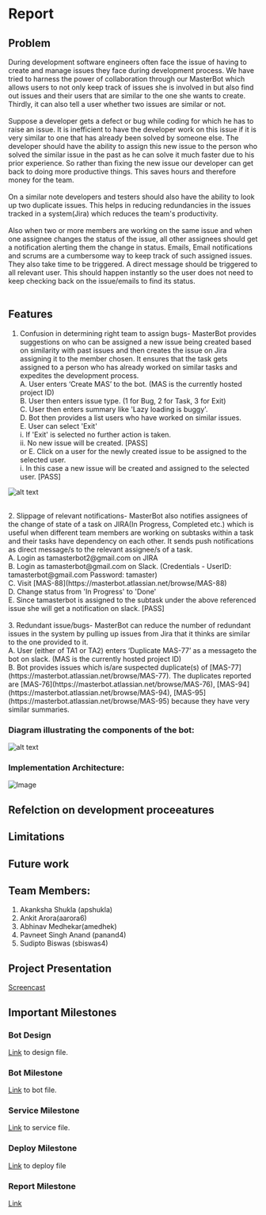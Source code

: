 # Report

## Problem 
During development software engineers often face the issue of having to create and manage issues they face during development process. We have tried to harness the power of collaboration through our MasterBot which allows users to not only keep track of issues she is involved in but also find out issues and their users that are similar to the one she wants to create. Thirdly, it can also tell a user whether two issues are similar or not.<br>
<br>
Suppose a developer gets a defect or bug while coding for which he has to raise an issue. It is inefficient to have the developer work on this issue if it is very similar to one that has already been solved by someone else. The developer should have the ability to assign this new issue to the person who solved the similar issue in the past as he can solve it much faster due to his prior experience. So rather than fixing the new issue our developer can get back to doing more productive things. This saves hours and therefore money for the team.<br>
<br>
On a similar note developers and testers should also have the ability to look up two duplicate issues. This helps in reducing redundancies in the issues tracked in a system(Jira) which reduces the team's productivity. <br>
<br>
Also when two or more members are working on the same issue and when one assignee changes the status of the issue, all other assignees should get a notification alerting them the change in status. Emails, Email notifications and scrums are a cumbersome way to keep track of such assigned issues. They also take time to be triggered. A direct message should be triggered to all relevant user. This should happen instantly so the user does not need to keep checking back on the issue/emails to find its status. <br>
<br>

## Features
1. Confusion in determining right team to assign bugs- MasterBot provides suggestions on who can be assigned a new issue being created based on similarity with past issues and then creates the issue on Jira assigning it to the member chosen. It ensures that the task gets assigned to a person who has already worked on similar tasks and expedites the development process. <br>
A. User enters ‘Create MAS’ to the bot. (MAS is the currently hosted project ID)<br>
B. User then enters issue type. (1 for Bug, 2 for Task, 3 for Exit)<br>
C. User then enters summary like 'Lazy loading is buggy'.<br>
D. Bot then provides a list users who have worked on similar issues. <br>
E. User can select 'Exit' <br>
   i. If 'Exit' is selected no further action is taken.<br>
   ii. No new issue will be created. [PASS]<br>
or 
E. Click on a user for the newly created issue to be assigned to the selected user. <br>
   i. In this case a new issue will be created and assigned to the selected user. [PASS]<br>
   
![alt text](https://github.ncsu.edu/sbiswas4/CSC510_Fall17_Project/blob/master/Images/MasterBOT_Demo.gif=250x200) 

<br>
2. Slippage of relevant notifications- MasterBot also notifies assignees of the change of state of a task on JIRA(In Progress, Completed etc.) which is useful when different team members are working on subtasks within a task and their tasks have dependency on each other. It sends push notifications as direct message/s to the relevant assignee/s of a task.<br>
A. Login as tamasterbot2@gmail.com on JIRA<br>
B. Login as tamasterbot@gmail.com on Slack. (Credentials - UserID:  tamasterbot@gmail.com Password: tamaster)<br>
C. Visit [MAS-88](https://masterbot.atlassian.net/browse/MAS-88)<br>
D. Change status from 'In Progress' to 'Done'<br>
E. Since tamasterbot is assigned to the subtask under the above referenced issue she will get a notification on slack. [PASS] <br>
<br>
3. Redundant issue/bugs- MasterBot can reduce the number of redundant issues in the system by pulling up issues from Jira that it thinks are similar to the one provided to it. <br>
 A. User (either of TA1 or TA2) enters ‘Duplicate MAS-77’ as a messageto the bot on slack. (MAS is the currently hosted project ID)<br>
   B. Bot provides issues which is/are suspected duplicate(s) of [MAS-77](https://masterbot.atlassian.net/browse/MAS-77). The duplicates reported are [MAS-76](https://masterbot.atlassian.net/browse/MAS-76), [MAS-94](https://masterbot.atlassian.net/browse/MAS-94), [MAS-95](https://masterbot.atlassian.net/browse/MAS-95) because they have very similar summaries. 


### Diagram illustrating the components of the bot:
  ![alt text](https://github.ncsu.edu/sbiswas4/CSC510_Fall17_Project/blob/master/Images/design.png) 
  
### Implementation Architecture: 
![Image](https://github.ncsu.edu/sbiswas4/CSC510_Fall17_Project/blob/master/Images/Arch.png) 

## Refelction on development proceeatures

## Limitations 

## Future work

## Team Members:

1. Akanksha Shukla (apshukla)
2. Ankit Arora(aarora6) 
3. Abhinav Medhekar(amedhek) 
4. Pavneet Singh Anand (panand4) 
5. Sudipto Biswas (sbiswas4)


## Project Presentation
[Screencast](https://youtu.be/L-Ub6Lx6CrI)

## Important Milestones 
### Bot Design   
[Link](./DESIGN.md) to design file.   
    
### Bot Milestone
[Link](./BOT.md) to bot file.   
        
### Service Milestone
[Link](./service/Service.md) to service file. 

### Deploy Milestone 
[Link](./Deploy/deploy.md) to deploy file

### Report Milestone
[Link](./report.md)
